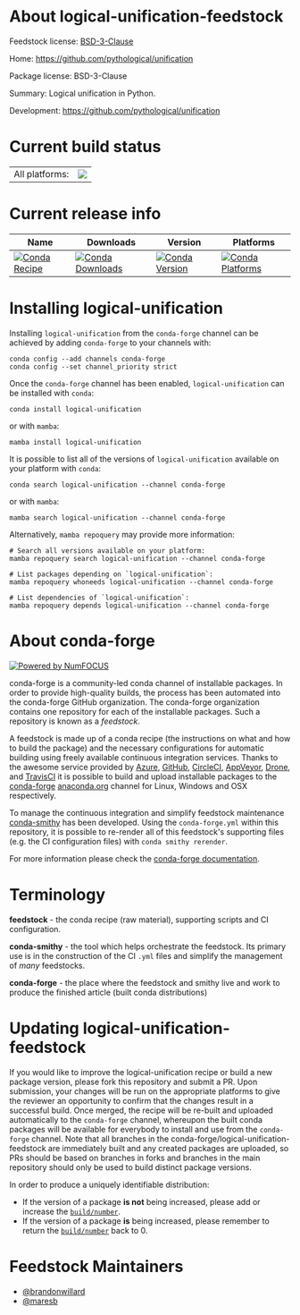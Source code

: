 About logical-unification-feedstock
===================================

Feedstock license: [BSD-3-Clause](https://github.com/conda-forge/logical-unification-feedstock/blob/main/LICENSE.txt)

Home: https://github.com/pythological/unification

Package license: BSD-3-Clause

Summary: Logical unification in Python.

Development: https://github.com/pythological/unification

Current build status
====================


<table><tr><td>All platforms:</td>
    <td>
      <a href="https://dev.azure.com/conda-forge/feedstock-builds/_build/latest?definitionId=14229&branchName=main">
        <img src="https://dev.azure.com/conda-forge/feedstock-builds/_apis/build/status/logical-unification-feedstock?branchName=main">
      </a>
    </td>
  </tr>
</table>

Current release info
====================

| Name | Downloads | Version | Platforms |
| --- | --- | --- | --- |
| [![Conda Recipe](https://img.shields.io/badge/recipe-logical--unification-green.svg)](https://anaconda.org/conda-forge/logical-unification) | [![Conda Downloads](https://img.shields.io/conda/dn/conda-forge/logical-unification.svg)](https://anaconda.org/conda-forge/logical-unification) | [![Conda Version](https://img.shields.io/conda/vn/conda-forge/logical-unification.svg)](https://anaconda.org/conda-forge/logical-unification) | [![Conda Platforms](https://img.shields.io/conda/pn/conda-forge/logical-unification.svg)](https://anaconda.org/conda-forge/logical-unification) |

Installing logical-unification
==============================

Installing `logical-unification` from the `conda-forge` channel can be achieved by adding `conda-forge` to your channels with:

```
conda config --add channels conda-forge
conda config --set channel_priority strict
```

Once the `conda-forge` channel has been enabled, `logical-unification` can be installed with `conda`:

```
conda install logical-unification
```

or with `mamba`:

```
mamba install logical-unification
```

It is possible to list all of the versions of `logical-unification` available on your platform with `conda`:

```
conda search logical-unification --channel conda-forge
```

or with `mamba`:

```
mamba search logical-unification --channel conda-forge
```

Alternatively, `mamba repoquery` may provide more information:

```
# Search all versions available on your platform:
mamba repoquery search logical-unification --channel conda-forge

# List packages depending on `logical-unification`:
mamba repoquery whoneeds logical-unification --channel conda-forge

# List dependencies of `logical-unification`:
mamba repoquery depends logical-unification --channel conda-forge
```


About conda-forge
=================

[![Powered by
NumFOCUS](https://img.shields.io/badge/powered%20by-NumFOCUS-orange.svg?style=flat&colorA=E1523D&colorB=007D8A)](https://numfocus.org)

conda-forge is a community-led conda channel of installable packages.
In order to provide high-quality builds, the process has been automated into the
conda-forge GitHub organization. The conda-forge organization contains one repository
for each of the installable packages. Such a repository is known as a *feedstock*.

A feedstock is made up of a conda recipe (the instructions on what and how to build
the package) and the necessary configurations for automatic building using freely
available continuous integration services. Thanks to the awesome service provided by
[Azure](https://azure.microsoft.com/en-us/services/devops/), [GitHub](https://github.com/),
[CircleCI](https://circleci.com/), [AppVeyor](https://www.appveyor.com/),
[Drone](https://cloud.drone.io/welcome), and [TravisCI](https://travis-ci.com/)
it is possible to build and upload installable packages to the
[conda-forge](https://anaconda.org/conda-forge) [anaconda.org](https://anaconda.org/)
channel for Linux, Windows and OSX respectively.

To manage the continuous integration and simplify feedstock maintenance
[conda-smithy](https://github.com/conda-forge/conda-smithy) has been developed.
Using the ``conda-forge.yml`` within this repository, it is possible to re-render all of
this feedstock's supporting files (e.g. the CI configuration files) with ``conda smithy rerender``.

For more information please check the [conda-forge documentation](https://conda-forge.org/docs/).

Terminology
===========

**feedstock** - the conda recipe (raw material), supporting scripts and CI configuration.

**conda-smithy** - the tool which helps orchestrate the feedstock.
                   Its primary use is in the construction of the CI ``.yml`` files
                   and simplify the management of *many* feedstocks.

**conda-forge** - the place where the feedstock and smithy live and work to
                  produce the finished article (built conda distributions)


Updating logical-unification-feedstock
======================================

If you would like to improve the logical-unification recipe or build a new
package version, please fork this repository and submit a PR. Upon submission,
your changes will be run on the appropriate platforms to give the reviewer an
opportunity to confirm that the changes result in a successful build. Once
merged, the recipe will be re-built and uploaded automatically to the
`conda-forge` channel, whereupon the built conda packages will be available for
everybody to install and use from the `conda-forge` channel.
Note that all branches in the conda-forge/logical-unification-feedstock are
immediately built and any created packages are uploaded, so PRs should be based
on branches in forks and branches in the main repository should only be used to
build distinct package versions.

In order to produce a uniquely identifiable distribution:
 * If the version of a package **is not** being increased, please add or increase
   the [``build/number``](https://docs.conda.io/projects/conda-build/en/latest/resources/define-metadata.html#build-number-and-string).
 * If the version of a package **is** being increased, please remember to return
   the [``build/number``](https://docs.conda.io/projects/conda-build/en/latest/resources/define-metadata.html#build-number-and-string)
   back to 0.

Feedstock Maintainers
=====================

* [@brandonwillard](https://github.com/brandonwillard/)
* [@maresb](https://github.com/maresb/)

